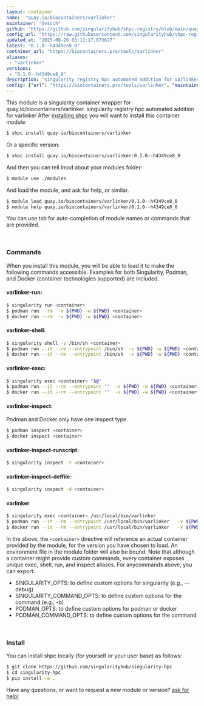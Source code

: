 ```yaml
---
layout: container
name:  "quay.io/biocontainers/varlinker"
maintainer: "@vsoch"
github: "https://github.com/singularityhub/shpc-registry/blob/main/quay.io/biocontainers/varlinker/container.yaml"
config_url: "https://raw.githubusercontent.com/singularityhub/shpc-registry/main/quay.io/biocontainers/varlinker/container.yaml"
updated_at: "2025-08-26 03:13:17.873627"
latest: "0.1.0--h4349ce8_0"
container_url: "https://biocontainers.pro/tools/varlinker"
aliases:
 - "varlinker"
versions:
 - "0.1.0--h4349ce8_0"
description: "singularity registry hpc automated addition for varlinker"
config: {"url": "https://biocontainers.pro/tools/varlinker", "maintainer": "@vsoch", "description": "singularity registry hpc automated addition for varlinker", "latest": {"0.1.0--h4349ce8_0": "sha256:2052f8e4e8edbd79c63c201d7e5133386560385708d309c842a6a6ca10e9fc41"}, "tags": {"0.1.0--h4349ce8_0": "sha256:2052f8e4e8edbd79c63c201d7e5133386560385708d309c842a6a6ca10e9fc41"}, "docker": "quay.io/biocontainers/varlinker", "aliases": {"varlinker": "/usr/local/bin/varlinker"}}
---
```


This module is a singularity container wrapper for quay.io/biocontainers/varlinker.
singularity registry hpc automated addition for varlinker
After [installing shpc](#install) you will want to install this container module:


```bash
$ shpc install quay.io/biocontainers/varlinker
```

Or a specific version:

```bash
$ shpc install quay.io/biocontainers/varlinker:0.1.0--h4349ce8_0
```

And then you can tell lmod about your modules folder:

```bash
$ module use ./modules
```

And load the module, and ask for help, or similar.

```bash
$ module load quay.io/biocontainers/varlinker/0.1.0--h4349ce8_0
$ module help quay.io/biocontainers/varlinker/0.1.0--h4349ce8_0
```

You can use tab for auto-completion of module names or commands that are provided.

<br>

### Commands

When you install this module, you will be able to load it to make the following commands accessible.
Examples for both Singularity, Podman, and Docker (container technologies supported) are included.

#### varlinker-run:

```bash
$ singularity run <container>
$ podman run --rm  -v ${PWD} -w ${PWD} <container>
$ docker run --rm  -v ${PWD} -w ${PWD} <container>
```

#### varlinker-shell:

```bash
$ singularity shell -s /bin/sh <container>
$ podman run --it --rm --entrypoint /bin/sh  -v ${PWD} -w ${PWD} <container>
$ docker run --it --rm --entrypoint /bin/sh  -v ${PWD} -w ${PWD} <container>
```

#### varlinker-exec:

```bash
$ singularity exec <container> "$@"
$ podman run --it --rm --entrypoint ""  -v ${PWD} -w ${PWD} <container> "$@"
$ docker run --it --rm --entrypoint ""  -v ${PWD} -w ${PWD} <container> "$@"
```

#### varlinker-inspect:

Podman and Docker only have one inspect type.

```bash
$ podman inspect <container>
$ docker inspect <container>
```

#### varlinker-inspect-runscript:

```bash
$ singularity inspect -r <container>
```

#### varlinker-inspect-deffile:

```bash
$ singularity inspect -d <container>
```


#### varlinker

```bash
$ singularity exec <container> /usr/local/bin/varlinker
$ podman run --it --rm --entrypoint /usr/local/bin/varlinker   -v ${PWD} -w ${PWD} <container> -c " $@"
$ docker run --it --rm --entrypoint /usr/local/bin/varlinker   -v ${PWD} -w ${PWD} <container> -c " $@"
```



In the above, the `<container>` directive will reference an actual container provided
by the module, for the version you have chosen to load. An environment file in the
module folder will also be bound. Note that although a container
might provide custom commands, every container exposes unique exec, shell, run, and
inspect aliases. For anycommands above, you can export:

 - SINGULARITY_OPTS: to define custom options for singularity (e.g., --debug)
 - SINGULARITY_COMMAND_OPTS: to define custom options for the command (e.g., -b)
 - PODMAN_OPTS: to define custom options for podman or docker
 - PODMAN_COMMAND_OPTS: to define custom options for the command

<br>

### Install

You can install shpc locally (for yourself or your user base) as follows:

```bash
$ git clone https://github.com/singularityhub/singularity-hpc
$ cd singularity-hpc
$ pip install -e .
```

Have any questions, or want to request a new module or version? [ask for help!](https://github.com/singularityhub/singularity-hpc/issues)